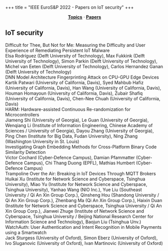 +++
title = "IEEE EuroS&P 2022 - Papers on IoT security"
+++
<center><a href="../topics"><b>Topics</b></a> &middot; <a href="../papers"><b>Papers</b></a></center>
<p>
<h2>IoT security</h2><div class="bpaper"><span class="ptitle">Difficult for Thee, But Not for Me: Measuring the Difficulty and User Experience of Remediating Persistent IoT Malware</span></br><div class="pblock"><span class="author">Elsa&nbsp;Rodríguez</span> <span class="institution">(Delft University of Technology)</span>, <span class="author">Max&nbsp;Fukkink</span> <span class="institution">(Delft University of Technology)</span>, <span class="author">Simon&nbsp;Parkin</span> <span class="institution">(Delft University of Technology)</span>, <span class="author">Michel&nbsp;van&nbsp;Eeten</span> <span class="institution">(Delft University of Technology)</span>, <span class="author">Carlos&nbsp;Hernandez&nbsp;Ganan</span> <span class="institution">(Delft University of Technology)</span><br><div class="pextra"></div></div></div><div class="bpaper"><span class="ptitle">DNN Model Architecture Fingerprinting Attack on CPU-GPU Edge Devices</span></br><div class="pblock"><span class="author">Kartik&nbsp;Patwari</span> <span class="institution">(University of California, Davis)</span>, <span class="author">Syed&nbsp;Mahbub&nbsp;Hafiz</span> <span class="institution">(University of California, Davis)</span>, <span class="author">Han&nbsp;Wang</span> <span class="institution">(University of California, Davis)</span>, <span class="author">Houman&nbsp;Homayoun</span> <span class="institution">(University of California, Davis)</span>, <span class="author">Zubair&nbsp;Shafiq</span> <span class="institution">(University of California, Davis)</span>, <span class="author">Chen-Nee&nbsp;Chuah</span> <span class="institution">(University of California, Davis)</span><br><div class="pextra"></div></div></div><div class="bpaper"><span class="ptitle">HARM: Hardware-assisted Continuous Re-randomization for Microcontrollers</span></br><div class="pblock"><span class="author">Jiameng&nbsp;Shi</span> <span class="institution">(University of Georgia)</span>, <span class="author">Le&nbsp;Guan</span> <span class="institution">(University of Georgia)</span>, <span class="author">Wenqiang&nbsp;Li</span> <span class="institution">(Institute of Information Engineering, Chinese Academy of Sciences / University of Georgia)</span>, <span class="author">Dayou&nbsp;Zhang</span> <span class="institution">(University of Georgia)</span>, <span class="author">Ping&nbsp;Chen</span> <span class="institution">(Institute for Big Data, Fudan University)</span>, <span class="author">Ning&nbsp;Zhang</span> <span class="institution">(Washington University in St. Louis)</span><br><div class="pextra"></div></div></div><div class="bpaper"><span class="ptitle">Investigating Graph Embedding Methods for Cross-Platform Binary Code Similarity Detection</span></br><div class="pblock"><span class="author">Victor&nbsp;Cochard</span> <span class="institution">(Cyber-Defence Campus)</span>, <span class="author">Damian&nbsp;Pfammatter</span> <span class="institution">(Cyber-Defence Campus)</span>, <span class="author">Chi&nbsp;Thang&nbsp;Duong</span> <span class="institution">(EPFL)</span>, <span class="author">Mathias&nbsp;Humbert</span> <span class="institution">(Cyber-Defence Campus)</span><br><div class="pextra"></div></div></div><div class="bpaper"><span class="ptitle">Trampoline Over the Air: Breaking in IoT Devices Through MQTT Brokers</span></br><div class="pblock"><span class="author">Huikai&nbsp;Xu</span> <span class="institution">(Institute for Network Science and Cyberspace, Tsinghua University)</span>, <span class="author">Miao&nbsp;Yu</span> <span class="institution">(Institute for Network Science and Cyberspace, Tsinghua University)</span>, <span class="author">Yanhao&nbsp;Wang</span> <span class="institution">(NIO Inc.)</span>, <span class="author">Yue&nbsp;Liu</span> <span class="institution">(Southeast University / Qi An Xin Group Corp.)</span>, <span class="author">Qinsheng&nbsp;Hou</span> <span class="institution">(Shandong University / Qi An Xin Group Corp.)</span>, <span class="author">Zhenbang&nbsp;Ma</span> <span class="institution">(Qi An Xin Group Corp.)</span>, <span class="author">Haixin&nbsp;Duan</span> <span class="institution">(Institute for Network Science and Cyberspace, Tsinghua University / Qi An Xin Group Corp.)</span>, <span class="author">Jianwei&nbsp;Zhuge</span> <span class="institution">(Institute of Network Science and Cyberspace, Tsinghua University / Beijing National Research Center for Information Science and Technology)</span>, <span class="author">Baojun&nbsp;Liu</span> <span class="institution">(Tsinghua Unv.)</span><br><div class="pextra"></div></div></div><div class="bpaper"><span class="ptitle">WatchAuth: User Authentication and Intent Recognition in Mobile Payments using a Smartwatch</span></br><div class="pblock"><span class="author">Jack&nbsp;Sturgess</span> <span class="institution">(University of Oxford)</span>, <span class="author">Simon&nbsp;Eberz</span> <span class="institution">(University of Oxford)</span>, <span class="author">Ivo&nbsp;Sluganovic</span> <span class="institution">(University of Oxford)</span>, <span class="author">Ivan&nbsp;Martinovic</span> <span class="institution">(University of Oxford)</span><br><div class="pextra"></div></div></div>